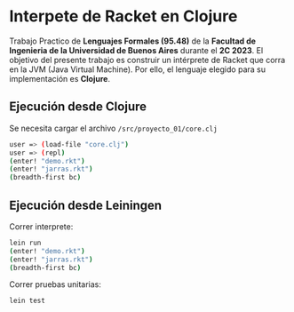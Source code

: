 # Interpete de Racket en Clojure
Trabajo Practico de **Lenguajes Formales (95.48)** de la **Facultad de Ingenieria de la Universidad de Buenos Aires** durante el **2C 2023**.
El objetivo del presente trabajo es construir un intérprete de Racket que corra en la JVM (Java Virtual Machine). Por ello, el lenguaje elegido para su implementación es **Clojure**.

## Ejecución desde Clojure

Se necesita cargar el archivo `/src/proyecto_01/core.clj`

```sh
user => (load-file "core.clj")
user => (repl)
(enter! "demo.rkt")
(enter! "jarras.rkt")
(breadth-first bc)
```

## Ejecución desde Leiningen

Correr interprete:
```sh
lein run
(enter! "demo.rkt")
(enter! "jarras.rkt")
(breadth-first bc)
```

 Correr pruebas unitarias: 
 ```sh
 lein test
 ```
